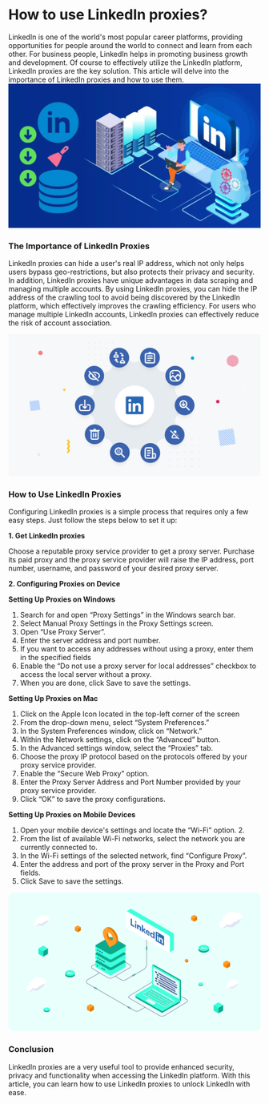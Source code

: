 # How to use LinkedIn proxies?
LinkedIn is one of the world's most popular career platforms, providing opportunities for people around the world to connect and learn from each other. For business people, LinkedIn helps in promoting business growth and development. Of course to effectively utilize the LinkedIn platform, LinkedIn proxies are the key solution. This article will delve into the importance of LinkedIn proxies and how to use them.
![proxy IP](https://github.com/IPXProxy/Types-of-proxy-servers/blob/main/Types-of-proxy-servers/LinkedIn%20proxies1.png)

<h3>The Importance of LinkedIn Proxies</h3>

LinkedIn proxies can hide a user's real IP address, which not only helps users bypass geo-restrictions, but also protects their privacy and security. In addition, LinkedIn proxies have unique advantages in data scraping and managing multiple accounts.
By using LinkedIn proxies, you can hide the IP address of the crawling tool to avoid being discovered by the LinkedIn platform, which effectively improves the crawling efficiency. For users who manage multiple LinkedIn accounts, LinkedIn proxies can effectively reduce the risk of account association.

![proxy IP](https://github.com/IPXProxy/Types-of-proxy-servers/blob/main/Types-of-proxy-servers/LinkedIn%20proxies2.png)

<h3>How to Use LinkedIn Proxies</h3>

Configuring LinkedIn proxies is a simple process that requires only a few easy steps. Just follow the steps below to set it up:

**1. Get LinkedIn proxies**

Choose a reputable proxy service provider to get a proxy server. Purchase its paid proxy and the proxy service provider will raise the IP address, port number, username, and password of your desired proxy server.

**2. Configuring Proxies on Device**

**Setting Up Proxies on Windows**

1. Search for and open “Proxy Settings” in the Windows search bar.
2. Select Manual Proxy Settings in the Proxy Settings screen.
3. Open “Use Proxy Server”.
4. Enter the server address and port number.
5. If you want to access any addresses without using a proxy, enter them in the specified fields
6. Enable the “Do not use a proxy server for local addresses” checkbox to access the local server without a proxy.
7. When you are done, click Save to save the settings.
   
**Setting Up Proxies on Mac**
1. Click on the Apple Icon located in the top-left corner of the screen
3. From the drop-down menu, select “System Preferences.”
5. In the System Preferences window, click on “Network.”
6. Within the Network settings, click on the “Advanced” button.
7. In the Advanced settings window, select the “Proxies” tab.
8. Choose the proxy IP protocol based on the protocols offered by your proxy service provider.
9. Enable the “Secure Web Proxy” option.
10. Enter the Proxy Server Address and Port Number provided by your proxy service provider.
11. Click “OK” to save the proxy configurations.
    
**Setting Up Proxies on Mobile Devices**
1. Open your mobile device's settings and locate the “Wi-Fi” option. 2.
2. From the list of available Wi-Fi networks, select the network you are currently connected to.
3. In the Wi-Fi settings of the selected network, find “Configure Proxy”.
4. Enter the address and port of the proxy server in the Proxy and Port fields. 
5. Click Save to save the settings.
   
![proxy IP](https://github.com/IPXProxy/Types-of-proxy-servers/blob/main/Types-of-proxy-servers/LinkedIn%20proxies3.png)

<h3>Conclusion</h3>
LinkedIn proxies are a very useful tool to provide enhanced security, privacy and functionality when accessing the LinkedIn platform. With this article, you can learn how to use LinkedIn proxies to unlock LinkedIn with ease.
